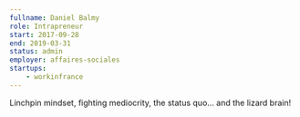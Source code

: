 ```yaml
---
fullname: Daniel Balmy
role: Intrapreneur
start: 2017-09-28
end: 2019-03-31
status: admin
employer: affaires-sociales
startups:
    - workinfrance
---
```


Linchpin mindset, fighting mediocrity, the status quo… and the lizard brain!
